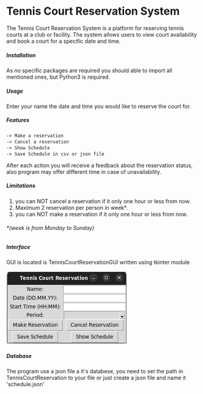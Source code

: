 # Tennis Court Reservation System
The Tennis Court Reservation System is a platform for reserving tennis courts at a club or facility. The system allows users to view court availability and book a court for a specific date and time.
##### Installation
As no specific packages are required you should able to import all mentioned ones, but Python3 is required.

##### Usage
Enter your name the date and time you would like to reserve the court for.

##### Features
    -> Make a reservation
    -> Cancel a reservation
    -> Show Schedule
    -> Save Schedule in csv or json file
After each action you will receive a feedback about the reservation status, also program may offer different time in case of unavailability.
##### Limitations
1. you can NOT cancel a reservation if it only one hour or less from now.<br />
2. Maximum 2 reservation per person in week*.<br />
3. you can NOT make a reservation if it only one hour or less from now.<br />
###### *(week is from Monday to Sunday)
##### Interface
GUI is located is TennisCourtReservationGUI written using tkinter module<br /><br />
![alt text](https://github.com/Tarek1001/TennisCourtReservationSysterm/blob/main/Screenshot%20from%202023-03-29%2014-20-22.png?raw=true)

##### Database
The program use a json file a it's databese, you need to set the path in TennisCourtReservation to your file or just create a json file and name it 'schedule.json'


